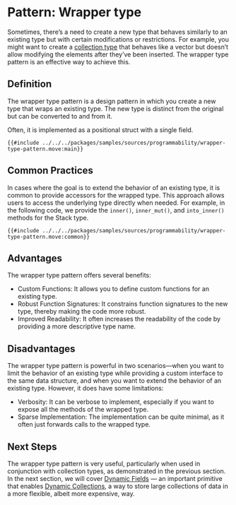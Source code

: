# Pattern: Wrapper type

Sometimes, there’s a need to create a new type that behaves similarly to an existing type but with
certain modifications or restrictions. For example, you might want to create a
[collection type](./collections.md) that behaves like a vector but doesn’t allow modifying the
elements after they’ve been inserted. The wrapper type pattern is an effective way to achieve this.

## Definition

The wrapper type pattern is a design pattern in which you create a new type that wraps an existing
type. The new type is distinct from the original but can be converted to and from it.

Often, it is implemented as a positional struct with a single field.

```move
{{#include ../../../packages/samples/sources/programmability/wrapper-type-pattern.move:main}}
```

## Common Practices

In cases where the goal is to extend the behavior of an existing type, it is common to provide
accessors for the wrapped type. This approach allows users to access the underlying type directly
when needed. For example, in the following code, we provide the `inner()`, `inner_mut()`, and
`into_inner()` methods for the Stack type.

```move
{{#include ../../../packages/samples/sources/programmability/wrapper-type-pattern.move:common}}
```

## Advantages

The wrapper type pattern offers several benefits:

- Custom Functions: It allows you to define custom functions for an existing type.
- Robust Function Signatures: It constrains function signatures to the new type, thereby making the
  code more robust.
- Improved Readability: It often increases the readability of the code by providing a more
  descriptive type name.

## Disadvantages

The wrapper type pattern is powerful in two scenarios—when you want to limit the behavior of an
existing type while providing a custom interface to the same data structure, and when you want to
extend the behavior of an existing type. However, it does have some limitations:

- Verbosity: It can be verbose to implement, especially if you want to expose all the methods of the
  wrapped type.
- Sparse Implementation: The implementation can be quite minimal, as it often just forwards calls to
  the wrapped type.

## Next Steps

The wrapper type pattern is very useful, particularly when used in conjunction with collection types, as
demonstrated in the previous section. In the next section, we will cover
[Dynamic Fields](./dynamic-fields.md) — an important primitive that enables
[Dynamic Collections](./dynamic-collections.md), a way to store large collections of data in a more
flexible, albeit more expensive, way.
